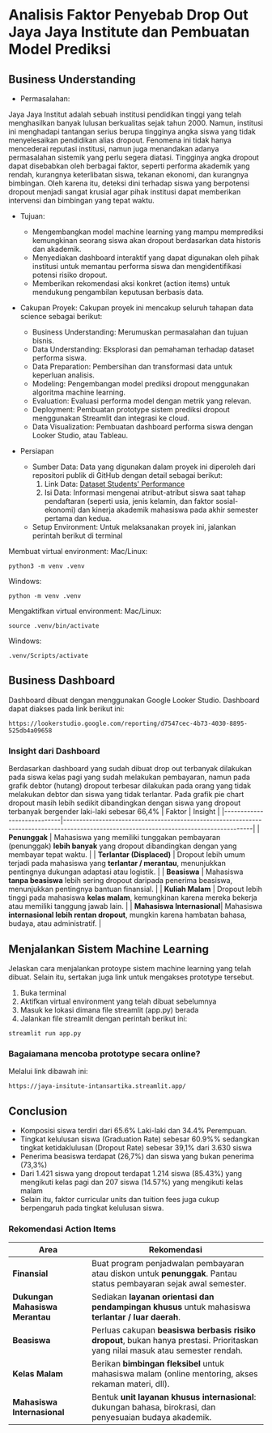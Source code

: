 # Analisis Faktor Penyebab Drop Out Jaya Jaya Institute dan Pembuatan Model Prediksi
## Business Understanding
* Permasalahan:

 Jaya Jaya Institut adalah sebuah institusi pendidikan tinggi yang telah menghasilkan banyak lulusan berkualitas sejak tahun 2000. Namun, institusi ini menghadapi tantangan serius berupa tingginya angka siswa yang tidak menyelesaikan pendidikan alias dropout. Fenomena ini tidak hanya mencederai reputasi institusi, namun juga menandakan adanya permasalahan sistemik yang perlu segera diatasi.
 Tingginya angka dropout dapat disebabkan oleh berbagai faktor, seperti performa akademik yang rendah, kurangnya keterlibatan siswa, tekanan ekonomi, dan kurangnya bimbingan. Oleh karena itu, deteksi dini terhadap siswa yang berpotensi dropout menjadi sangat krusial agar pihak institusi dapat memberikan intervensi dan bimbingan yang tepat waktu.

* Tujuan:
  * Mengembangkan model machine learning yang mampu memprediksi kemungkinan seorang siswa akan dropout berdasarkan data historis dan akademik.
  * Menyediakan dashboard interaktif yang dapat digunakan oleh pihak institusi untuk memantau performa siswa dan mengidentifikasi potensi risiko dropout.
  * Memberikan rekomendasi aksi konkret (action items) untuk mendukung pengambilan keputusan berbasis data.

* Cakupan Proyek:
Cakupan proyek ini mencakup seluruh tahapan data science sebagai berikut:
   - Business Understanding: Merumuskan permasalahan dan tujuan bisnis.
   - Data Understanding: Eksplorasi dan pemahaman terhadap dataset performa siswa.
   - Data Preparation: Pembersihan dan transformasi data untuk keperluan analisis.
   - Modeling: Pengembangan model prediksi dropout menggunakan algoritma machine learning.
   - Evaluation: Evaluasi performa model dengan metrik yang relevan.
   - Deployment: Pembuatan prototype sistem prediksi dropout menggunakan Streamlit dan integrasi ke cloud.
   - Data Visualization: Pembuatan dashboard performa siswa dengan Looker Studio, atau Tableau.


* Persiapan
  * Sumber Data: Data yang digunakan dalam proyek ini diperoleh dari repositori publik di GitHub dengan detail sebagai berikut:
    1. Link Data: [Dataset Students' Performance](https://github.com/dicodingacademy/dicoding_dataset/blob/main/students_performance/data.csv)
    2. Isi Data: Informasi mengenai atribut-atribut siswa saat tahap pendaftaran (seperti usia, jenis kelamin, dan faktor sosial-ekonomi) dan kinerja akademik mahasiswa pada akhir semester pertama dan kedua. 
  * Setup Environment: Untuk melaksanakan proyek ini, jalankan perintah berikut di terminal
    
Membuat virtual environment:
Mac/Linux:
```
python3 -m venv .venv
```

Windows:
```
python -m venv .venv
```

Mengaktifkan virtual environment:
Mac/Linux:
```
source .venv/bin/activate
```

Windows:
```
.venv/Scripts/activate
```

     
## Business Dashboard
Dashboard dibuat dengan menggunakan Google Looker Studio. Dashboard dapat diakses pada link berikut ini:
```
https://lookerstudio.google.com/reporting/d7547cec-4b73-4030-8895-525db4a09658
```
### Insight dari Dashboard

Berdasarkan dashboard yang sudah dibuat drop out terbanyak dilakukan pada siswa kelas pagi yang sudah melakukan pembayaran, namun pada grafik debtor (hutang) dropout terbesar dilakukan pada orang yang tidak melakukan debtor dan siswa yang tidak terlantar. Pada grafik pie chart dropout masih lebih sedikit dibandingkan dengan siswa yang dropout terbanyak bergender laki-laki sebesar 66,4%
| Faktor                      | Insight                                                                                                                               |
|----------------------------|----------------------------------------------------------------------------------------------------------------------------------------|
| **Penunggak**              | Mahasiswa yang memiliki tunggakan pembayaran (penunggak) **lebih banyak** yang dropout dibandingkan dengan yang membayar tepat waktu. |
| **Terlantar (Displaced)**  | Dropout lebih umum terjadi pada mahasiswa yang **terlantar / merantau**, menunjukkan pentingnya dukungan adaptasi atau logistik.      |
| **Beasiswa**               | Mahasiswa **tanpa beasiswa** lebih sering dropout daripada penerima beasiswa, menunjukkan pentingnya bantuan finansial.               |
| **Kuliah Malam**           | Dropout lebih tinggi pada mahasiswa **kelas malam**, kemungkinan karena mereka bekerja atau memiliki tanggung jawab lain.             |
| **Mahasiswa Internasional**| Mahasiswa **internasional lebih rentan dropout**, mungkin karena hambatan bahasa, budaya, atau administratif.                         |


## Menjalankan Sistem Machine Learning
Jelaskan cara menjalankan protoype sistem machine learning yang telah dibuat. Selain itu, sertakan juga link untuk mengakses prototype tersebut.
1. Buka terminal
2. Aktifkan virtual environment yang telah dibuat sebelumnya
3. Masuk ke lokasi dimana file streamlit (app.py) berada
4. Jalankan file streamlit dengan perintah berikut ini:
```
streamlit run app.py
```
### Bagaiamana mencoba prototype secara online?
Melalui link dibawah ini:
```
https://jaya-insitute-intansartika.streamlit.app/
```

## Conclusion
- Komposisi siswa terdiri dari 65.6% Laki-laki dan 34.4% Perempuan.
- Tingkat kelulusan siswa (Graduation Rate) sebesar 60.9%% sedangkan tingkat ketidaklulusan (Dropout Rate) sebesar 39,1% dari 3.630 siswa
- Penerima beasiswa terdapat (26,7%) dan siswa yang bukan penerima (73,3%)
- Dari 1.421 siswa yang dropout terdapat 1.214 siswa (85.43%) yang mengikuti kelas pagi dan 207 siswa (14.57%) yang mengikuti kelas malam
- Selain itu, faktor curricular units dan tuition fees juga cukup berpengaruh pada tingkat kelulusan siswa.
### Rekomendasi Action Items
| Area                            | Rekomendasi                                                                                                                     |
| ------------------------------- | ------------------------------------------------------------------------------------------------------------------------------- |
| **Finansial**                   | Buat program penjadwalan pembayaran atau diskon untuk **penunggak**. Pantau status pembayaran sejak awal semester.              |
| **Dukungan Mahasiswa Merantau** | Sediakan **layanan orientasi dan pendampingan khusus** untuk mahasiswa **terlantar / luar daerah**.                             |
| **Beasiswa**                    | Perluas cakupan **beasiswa berbasis risiko dropout**, bukan hanya prestasi. Prioritaskan yang nilai masuk atau semester rendah. |
| **Kelas Malam**                 | Berikan **bimbingan fleksibel** untuk mahasiswa malam (online mentoring, akses rekaman materi, dll).                            |
| **Mahasiswa Internasional**     | Bentuk **unit layanan khusus internasional**: dukungan bahasa, birokrasi, dan penyesuaian budaya akademik.                      |
